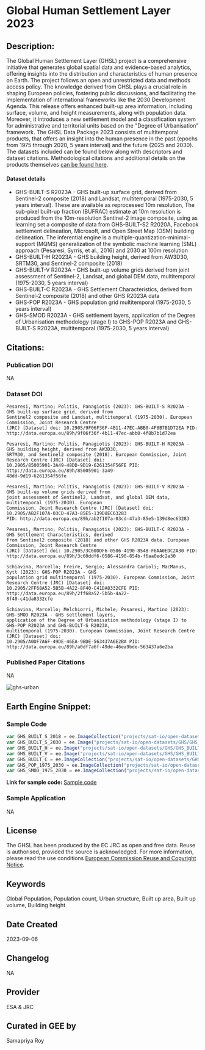 
# Global Human Settlement Layer 2023

## Description:

The Global Human Settlement Layer (GHSL) project is a comprehensive initiative that generates global spatial data and evidence-based analytics, offering insights into the distribution and characteristics of human presence on Earth. The project follows an open and unrestricted data and methods access policy. The knowledge derived from GHSL plays a crucial role in shaping European policies, fostering public discussions, and facilitating the implementation of international frameworks like the 2030 Development Agenda. This release offers enhanced built-up area information, including surface, volume, and height measurements, along with population data. Moreover, it introduces a new settlement model and a classification system for administrative and territorial units based on the "Degree of Urbanisation" framework. The GHSL Data Package 2023 consists of multitemporal products, that offers an insight into the human presence in the past (epochs from 1975 through 2020, 5 years interval) and the future (2025 and 2030). The datasets included can be found below along with descriptors and dataset citations. Methodological citations and additional details on the products themselves [can be found here](https://ghsl.jrc.ec.europa.eu/documents/GHSL_Data_Package_2023.pdf).

#### Dataset details

* GHS-BUILT-S R2023A - GHS built-up surface grid, derived from Sentinel-2 composite (2018) and Landsat, multitemporal (1975-2030, 5 years interval). These are available as reprocessed 10m resolution, The sub-pixel built-up fraction (BUFRAC) estimate at 10m resolution is produced from the 10m-resolution Sentinel-2 image composite, using as learning set a composite of data from GHS-BUILT-S2 R2020A, Facebook settlement delineation, Microsoft, and Open Street Map (OSM) building delineation. The inferential engine is a multiple-quantization-minimal-support (MQMS) generalization of the symbolic machine learning (SML) approach (Pesaresi, Syrris, et al., 2016) and 2030 at 100m resolution
* GHS-BUILT-H R2023A - GHS building height, derived from AW3D30, SRTM30, and Sentinel-2 composite (2018)
* GHS-BUILT-V R2023A - GHS built-up volume grids derived from joint assessment of Sentinel-2, Landsat, and global DEM data, multitemporal (1975-2030, 5 years interval)
* GHS-BUILT-C R2023A - GHS Settlement Characteristics, derived from Sentinel-2 composite (2018) and other GHS R2023A data
* GHS-POP R2023A - GHS population grid multitemporal (1975-2030, 5 years interval)
* GHS-SMOD R2023A - GHS settlement layers, application of the Degree of Urbanisation methodology (stage I) to GHS-POP R2023A and GHS-BUILT-S R2023A, multitemporal (1975-2030, 5 years interval)

## Citations:

### Publication DOI

NA

### Dataset DOI

```
Pesaresi, Martino; Politis, Panagiotis (2023): GHS-BUILT-S R2023A - GHS built-up surface grid, derived from
Sentinel2 composite and Landsat, multitemporal (1975-2030). European Commission, Joint Research Centre
(JRC) [Dataset] doi: 10.2905/9F06F36F-4B11-47EC-ABB0-4F8B7B1D72EA PID:
http://data.europa.eu/89h/9f06f36f-4b11-47ec-abb0-4f8b7b1d72ea

Pesaresi, Martino; Politis, Panagiotis (2023): GHS-BUILT-H R2023A - GHS building height, derived from AW3D30,
SRTM30, and Sentinel2 composite (2018). European Commission, Joint Research Centre (JRC) [Dataset] doi:
10.2905/85005901-3A49-48DD-9D19-6261354F56FE PID: http://data.europa.eu/89h/85005901-3a49-
48dd-9d19-6261354f56fe

Pesaresi, Martino; Politis, Panagiotis (2023): GHS-BUILT-V R2023A - GHS built-up volume grids derived from
joint assessment of Sentinel2, Landsat, and global DEM data, multitemporal (1975-2030). European
Commission, Joint Research Centre (JRC) [Dataset] doi: 10.2905/AB2F107A-03CD-47A3-85E5-139D8EC63283
PID: http://data.europa.eu/89h/ab2f107a-03cd-47a3-85e5-139d8ec63283

Pesaresi, Martino; Politis, Panagiotis (2023): GHS-BUILT-C R2023A - GHS Settlement Characteristics, derived
from Sentinel2 composite (2018) and other GHS R2023A data. European Commission, Joint Research Centre
(JRC) [Dataset] doi: 10.2905/3C60DDF6-0586-4190-854B-F6AA0EDC2A30 PID:
http://data.europa.eu/89h/3c60ddf6-0586-4190-854b-f6aa0edc2a30

Schiavina, Marcello; Freire, Sergio; Alessandra Carioli; MacManus, Kytt (2023): GHS-POP R2023A - GHS
population grid multitemporal (1975-2030). European Commission, Joint Research Centre (JRC) [Dataset] doi:
10.2905/2FF68A52-5B5B-4A22-8F40-C41DA8332CFE PID: http://data.europa.eu/89h/2ff68a52-5b5b-4a22-
8f40-c41da8332cfe

Schiavina, Marcello; Melchiorri, Michele; Pesaresi, Martino (2023): GHS-SMOD R2023A - GHS settlement layers,
application of the Degree of Urbanisation methodology (stage I) to GHS-POP R2023A and GHS-BUILT-S R2023A,
multitemporal (1975-2030). European Commission, Joint Research Centre (JRC) [Dataset] doi:
10.2905/A0DF7A6F-49DE-46EA-9BDE-563437A6E2BA PID: http://data.europa.eu/89h/a0df7a6f-49de-46ea9bde-563437a6e2ba

```

### Published Paper Citations

NA

![ghs-urban](https://github.com/digitalearthafrica/deafrica-sandbox-notebooks/assets/6677629/ca86af79-2f62-4983-93aa-2de4a7d842c3)


## Earth Engine Snippet:

### Sample Code

```js
var GHS_BUILT_S_2018 = ee.ImageCollection("projects/sat-io/open-datasets/GHS/GHS_BUILT_S_E2018_GLOBE_R2023A_54009_10_V1_0");
var GHS_BUILT_S_2030 = ee.Image("projects/sat-io/open-datasets/GHS/GHS_BUILT_S_E2030_GLOBE_R2023A_54009_100_V1_0");
var GHS_BUILT_H = ee.Image("projects/sat-io/open-datasets/GHS/GHS_BUILT_H_AGBH_E2018_GLOBE_R2023A_54009_100_V1_0");
var GHS_BUILT_V = ee.Image("projects/sat-io/open-datasets/GHS/GHS_BUILT_V_E2030_GLOBE_R2023A_54009_100_V1_0");
var GHS_BUILT_C = ee.ImageCollection("projects/sat-io/open-datasets/GHS/GHS_BUILT_C_MSZ_E2018_GLOBE_R2023A_54009_10_V1_0");
var GHS_POP_1975_2030 = ee.ImageCollection("projects/sat-io/open-datasets/GHS/GHS_POP");
var GHS_SMOD_1975_2030 = ee.ImageCollection("projects/sat-io/open-datasets/GHS/GHS_SMOD")
```

**Link for sample code:** [Sample code](https://code.earthengine.google.com/?scriptPath=users/sat-io/awesome-gee-catalog-examples:population-socioeconomics/JRC-GHSL-2023)

### Sample Application

NA

## License

The GHSL has been produced by the EC JRC as open and free data. Reuse is authorised, provided the source is acknowledged. For more information, please read the use conditions [European Commission Reuse and Copyright Notice](https://commission.europa.eu/legal-notice_en).

## Keywords

Global Population, Population count, Urban structure, Built up area, Built up volume, Building height

## Date Created

2023-09-06

## Changelog

NA

## Provider

ESA & JRC

## Curated in GEE by
Samapriya Roy